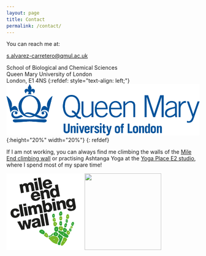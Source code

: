 ```yaml
---
layout: page
title: Contact
permalink: /contact/
---
```


You can reach me at:

[s.alvarez-carretero@qmul.ac.uk](mailto://s.alvarez-carretero@qmul.ac.uk) 

School of Biological and Chemical Sciences  
Queen Mary University of London  
London, E1 4NS
{:refdef: style="text-align: left;"}
![](/assets/figs/qmul.png){:height="20%" width="20%"}
{: refdef}

 

If I am not working, you can always find me
climbing the walls of the [Mile End climbing wall](https://www.mileendwall.org.uk/) or 
practising Ashtanga Yoga at the [Yoga Place E2 studio](http://www.yogaplace.co.uk/london-class-schedule-prices-wo/),
where I spend most of my spare time!

<p align="left">
 <img width="200" height="200" src="https://github.com/sabifo4/sabifo4.github.io/blob/master/assets/figs/mecw.png">
 <img width="200" height="200" src="https://pbs.twimg.com/profile_images/372351225/YP_logo_08_Twitter_400x400.jpg">
</p>
